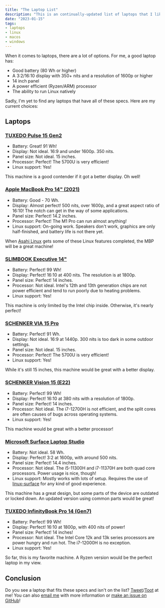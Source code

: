 ```yaml
---
title: "The Laptop List"
description: "This is an continually-updated list of laptops that I like!"
date: "2023-01-15"
tags:
- laptops
- linux
- macos
- windows
---
```


When it comes to laptops, there are a lot of options. For me, a good laptop has: 
- Good battery (80 Wh or higher)
- A 3:2/16:10 display with 350+ nits and a resolution of 1600p or higher
- 14 inch panel
- A power efficient (Ryzen/ARM) processor
- The ability to run Linux natively 

Sadly, I'm yet to find any laptops that have all of these specs. Here are my current choices: 

## Laptops

### [TUXEDO Pulse 15 Gen2](https://www.tuxedocomputers.com/en/Linux-Hardware/Notebooks/15-16-inch/TUXEDO-Pulse-15-Gen2.tuxedo)
- Battery: Great! 91 Wh! 
- Display: Not ideal. 16:9 and under 1600p. 350 nits. 
- Panel size: Not ideal. 15 inches. 
- Processor: Perfect! The 5700U is very efficient!
- Linux support: Yes!

This machine is a good contender if it got a better display. Oh well!

### [Apple MacBook Pro 14" (2021)](https://www.apple.com/shop/buy-mac/macbook-pro/14-inch)
- Battery: Good - 70 Wh. 
- Display: Almost perfect! 500 nits, over 1600p, and a great aspect ratio of 16:10! The notch can get in the way of some applications. 
- Panel size: Perfect! 14.2 inches. 
- Processor: Perfect! The M1 Pro can run almost anything!
- Linux support: On-going work. Speakers don't work, graphics are only half-finished, and battery life is not there yet. 

When [Asahi Linux](https://github.com/AsahiLinux/docs/wiki/Feature-Support) gets some of these Linux features completed, the MBP will be a great machine!

### [SLIMBOOK Executive 14"](https://slimbook.es/en/executive-en)
- Battery: Perfect! 99 Wh! 
- Display: Perfect! 16:10 at 400 nits. The resolution is at 1800p.
- Panel size: Perfect! 14 inches. 
- Processor: Not ideal. Intel's 12th and 13th generation chips are not power efficient and tend to run poorly due to heating problems. 
- Linux support: Yes!

This machine is only limited by the Intel chip inside. Otherwise, it's nearly perfect!

### [SCHENKER VIA 15 Pro](https://www.schenker-tech.de/en/schenker-via-15-pro-m22/)
- Battery: Perfect! 91 Wh. 
- Display: Not ideal. 16:9 at 1440p. 300 nits is too dark in some outdoor settings. 
- Panel size: Not ideal. 15 inches. 
- Processor: Perfect! The 5700U is very efficient! 
- Linux support: Yes!

While it's still 15 inches, this machine would be great with a better display. 

### [SCHENKER Vision 15 (E22)](https://www.schenker-tech.de/en/schenker-vision-14-e22/)
- Battery: Perfect! 99 Wh!
- Display: Perfect! 16:10 at 380 nits with a resolution of 1800p. 
- Panel size: Perfect! 14 inches. 
- Processor: Not ideal. The i7-12700H is not efficient, and the split cores are often causes of bugs across operating systems. 
- Linux support: Yes!

This machine would be great with a better processor! 

### [Microsoft Surface Laptop Studio](https://www.microsoft.com/en-us/d/surface-laptop-studio/8srdf62swkpf)
- Battery: Not ideal. 58 Wh. 
- Display: Perfect! 3:2 at 1600p, with around 500 nits. 
- Panel size: Perfect! 14.4 inches.
- Processor: Not ideal. The i5-11300H and i7-11370H are both quad core processors. Power usage is nice, though!
- Linux support: Mostly works with lots of setup. Requires the use of [linux-surface](https://github.com/linux-surface/linux-surface/wiki/Supported-Devices-and-Features) for any kind of good experience. 

This machine has a great design, but some parts of the device are outdated or locked down. An updated version using common parts would be great!

### [TUXEDO InfinityBook Pro 14 (Gen7)](https://www.tuxedocomputers.com/en/TUXEDO-InfinityBook-Pro-14-Gen7.tuxedo)
- Battery: Perfect! 99 Wh!
- Display: Perfect! 16:10 at 1800p, with 400 nits of power!
- Panel size: Perfect! 14 inches!
- Processor: Not ideal. The Intel Core 12k and 13k series processors are power hungry and run hot. The i7-12000H is no exception. 
- Linux support: Yes!

So far, this is my favorite machine. A Ryzen version would be the perfect laptop in my view. 

## Conclusion
Do you see a laptop that fits these specs and isn't on the list? [Tweet](https://twitter.com/OnkoeR6)/[Toot](https://c.im/@onkoe) at me! You can also [email me](contact@barretts.club) with more information or [make an issue on GitHub](https://github.com/onkoe/lines)!